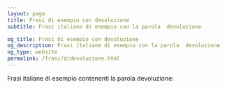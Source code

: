 ```yaml
---
layout: page
title: Frasi di esempio con devoluzione 
subtitle: Frasi italiane di esempio con la parola  devoluzione

og_title: Frasi di esempio con devoluzione 
og_description: Frasi italiane di esempio con la parola  devoluzione
og_type: website
permalink: /frasi/d/devoluzione.html
---
```


Frasi italiane di esempio contenenti la parola devoluzione:


